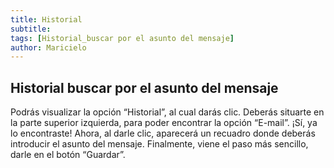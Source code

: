 ```yaml
---
title: Historial
subtitle: 
tags: [Historial_buscar por el asunto del mensaje]
author: Maricielo
---
```


## Historial buscar por el asunto del mensaje
Podrás visualizar la opción “Historial”, al cual darás clic.
Deberás situarte en la parte superior izquierda, para poder encontrar la opción “E-mail”. ¡Sí, ya lo encontraste! 
Ahora, al darle clic, aparecerá un recuadro donde deberás introducir el asunto del mensaje. Finalmente, viene el paso más sencillo, darle en el botón “Guardar”. 